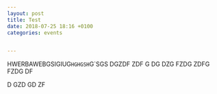 ```yaml
---
layout: post
title: Test
date: 2018-07-25 18:16 +0100
categories: events


---
```


HWERBAWEBGSIGIUG`HGHGSH`G`SGS
DGZDF
ZDF
G
DG
DZG
FZDG
ZDFG
FZDG
DF


D
GZD
GD
ZF

